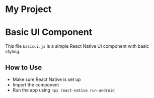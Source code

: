 # My Project 
# Basic UI Component

This file `basicui.js` is a simple React Native UI component with basic styling.

## How to Use
- Make sure React Native is set up
- Import the component
- Run the app using `npx react-native run-android`
